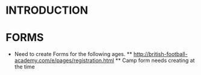 # INTRODUCTION

# FORMS

* Need to create Forms for the following ages.
** http://british-football-academy.com/e/pages/registration.html
** Camp form needs creating at the time
